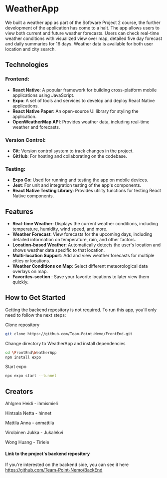 # WeatherApp

We built a weather app as part of the Software Project 2 course, the further development of the application has come to a halt. The app allows users to view both current and future weather forecasts. Users can check real-time weather conditions with visualized view over map, detailed five day forecast and daily summaries for 16 days. Weather data is available for both user location and city search.

## Technologies

### Frontend:
- **React Native**: A popular framework for building cross-platform mobile applications using JavaScript.
- **Expo**: A set of tools and services to develop and deploy React Native applications.
- **React Native Paper**: An open-source UI library for styling the application.
- **OpenWeatherMap API**: Provides weather data, including real-time weather and forecasts.

### Version Control:
- **Git**: Version control system to track changes in the project.
- **GitHub**: For hosting and collaborating on the codebase.

### Testing:
- **Expo Go**: Used for running and testing the app on mobile devices.
- **Jest**: For unit and integration testing of the app's components.
- **React Native Testing Library**: Provides utility functions for testing React Native components.

## Features

- **Real-time Weather**: Displays the current weather conditions, including temperature, humidity, wind speed, and more.
- **Weather Forecast**: View forecasts for the upcoming days, including detailed information on temperature, rain, and other factors.
- **Location-based Weather**: Automatically detects the user's location and shows weather data specific to that location.
- **Multi-location Support**: Add and view weather forecasts for multiple cities or locations.
- **Weather Conditions on Map**: Select different meteorological data overlays on map.
- **Favorites-section** : Save your favorite locations to later view them quickly.

## How to Get Started

Getting the backend repository is not required. To run this app, you'll only need to follow the next steps:

Clone repository 
```bash
git clone https://github.com/Team-Point-Nemo/FrontEnd.git
```

Change directory to WeatherApp and install dependencies
```bash
cd \FrontEnd\WeatherApp
npm install expo
```

Start expo
```bash
npx expo start --tunnel
```

## Creators

Ahlgren Heidi - ihmismieli

Hintsala Netta - hinnet

Mattila Anna - anmattila

Virolainen Jukka - Jukalekvi

Wong Huang - Tiriele

#### Link to the project's backend repository
If you're interested on the backend side, you can see it here https://github.com/Team-Point-Nemo/BackEnd 
